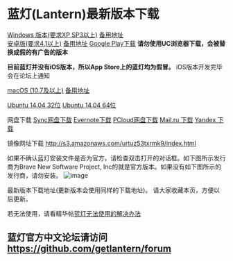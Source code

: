 # 蓝灯(Lantern)最新版本下载

[Windows 版本(要求XP SP3以上)](https://raw.githubusercontent.com/getlantern/lantern-binaries/master/lantern-installer.exe)      [备用地址](https://s3.amazonaws.com/lantern/lantern-installer.exe)  
[安卓版(要求4.1以上)](https://raw.githubusercontent.com/getlantern/lantern-binaries/master/lantern-installer.apk)               [备用地址](https://s3.amazonaws.com/lantern/lantern-installer.apk) [Google Play下载](https://play.google.com/store/apps/details?id=org.getlantern.lantern) **请勿使用UC浏览器下载，会被替换成假的有广告的版本**  

**目前蓝灯并没有iOS版本，所以App Store上的蓝灯均为假冒。** iOS版本开发完毕会在论坛上通知

[macOS (10.7及以上)](https://raw.githubusercontent.com/getlantern/lantern-binaries/master/lantern-installer.dmg)              [备用地址](https://s3.amazonaws.com/lantern/lantern-installer.dmg) 

[Ubuntu 14.04 32位](https://raw.githubusercontent.com/getlantern/lantern-binaries/master/lantern-installer-32-bit.deb)
[Ubuntu 14.04 64位](https://raw.githubusercontent.com/getlantern/lantern-binaries/master/lantern-installer-64-bit.deb)

网盘下载
[Sync网盘下载](https://ln.sync.com/dl/8d3e0f650#jm5ygm7p-qceg64ka-9pdwj8fh-vdzgsayz)
[Evernote下载](https://www.evernote.com/shard/s313/sh/4a524ea0-f8bc-4568-876a-220c945b08ff/30dc1556b67ae04dabb38b615c6ff478)
[PCloud网盘下载](https://my.pcloud.com/publink/show?code=kZIMTbZJgCQenumrdBnSlKFVof1lXTqMQ4V)
[Mail.ru 下载](https://cloud.mail.ru/public/7aFw/72Sg2pYow)
[Yandex 下载](https://yadi.sk/d/-M6yElDrumjeP)

镜像网址下载
http://s3.amazonaws.com/urtuz53txrmk9/index.html

如果不确认蓝灯安装文件是否为官方，请检查双击打开的对话框。如下图所示发行商为Brave New Software Project, Inc的就是官方版本。如果没有如下图所示的发行商，请勿安装。
![image](https://cloud.githubusercontent.com/assets/20512438/20381528/a251d112-ac5c-11e6-9d14-8f796e0b4908.png)

最新版本下载地址(更新版本会使用同样的下载地址)。 请大家收藏本页，方便以后更新。

若无法使用，请看精华帖[蓝灯无法使用的解决办法](https://github.com/getlantern/forum/issues/1902)

## 蓝灯官方中文论坛请访问 https://github.com/getlantern/forum
